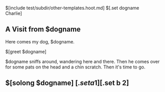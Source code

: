 $[include test/subdir/other-templates.hoot.md]
$[.set dogname \
Charlie]
## A Visit from $dogname

Here comes my dog, $dogname.

$[greet $dogname]

$dogname sniffs around, wandering here and there.
Then he comes over for some pats on the head
and a chin scratch. Then it's time to go.

$[solong $dogname]
$[.set a 1]$[.set b 2]
---
